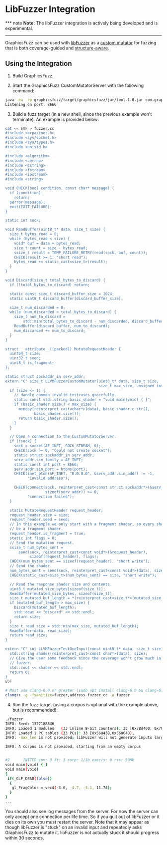 # LibFuzzer Integration

*** note
**Note:** The libFuzzer integration is actively being developed and is
experimental.
***

GraphicsFuzz can be used with [libFuzzer](http://llvm.org/docs/LibFuzzer.html)
as a [custom mutator](https://cs.chromium.org/chromium/src/third_party/libFuzzer/src/FuzzerInterface.h)
for fuzzing that is both coverage-guided and [structure-aware](https://github.com/google/fuzzer-test-suite/blob/master/tutorial/structure-aware-fuzzing.md).

## Using the Integration

1. Build GraphicsFuzz.

2. Start the GraphicsFuzz CustomMutatorServer with the following command:

```bash
java -ea -cp graphicsfuzz/target/graphicsfuzz/jar/tool-1.0.jar com.graphicsfuzz.generator.tool.CustomMutatorServer
Listening on port: 8666
```

3. Build a fuzz target (in a new shell, since the previous example won't
   terminate). An example is provided below:

```bash
cat << EOF > fuzzer.cc
#include <arpa/inet.h>
#include <sys/socket.h>
#include <sys/types.h>
#include <unistd.h>

#include <algorithm>
#include <cerrno>
#include <cstring>
#include <fstream>
#include <iostream>
#include <string>

void CHECK(bool condition, const char* message) {
  if (condition)
    return;
  perror(message);
  exit(EXIT_FAILURE);
}

static int sock;

void ReadBuffer(uint8_t* data, size_t size) {
  size_t bytes_read = 0;
  while (bytes_read < size) {
    void* buf = data + bytes_read;
    size_t count = size - bytes_read;
    ssize_t result = TEMP_FAILURE_RETRY(read(sock, buf, count));
    CHECK(result >= 1, "short read");
    bytes_read += static_cast<size_t>(result);
  }
}

void Discard(size_t total_bytes_to_discard) {
  if (!total_bytes_to_discard) return;

  static const size_t discard_buffer_size = 1024;
  static uint8_t discard_buffer[discard_buffer_size];

  size_t num_discarded = 0;
  while (num_discarded < total_bytes_to_discard) {
    size_t num_to_discard =
        std::min(total_bytes_to_discard - num_discarded, discard_buffer_size);
    ReadBuffer(discard_buffer, num_to_discard);
    num_discarded += num_to_discard;
  }
}

struct __attribute__((packed)) MutateRequestHeader {
  uint64_t size;
  uint32_t seed;
  uint8_t is_fragment;
};

static struct sockaddr_in serv_addr;
extern "C" size_t LLVMFuzzerCustomMutator(uint8_t* data, size_t size,
                                          size_t max_size, unsigned int seed) {
  if (size <= 1) {
    // Handle common invalid testcases gracefully.
    static const std::string basic_shader = "void main(void) { }";
    if (basic_shader.size() < max_size) {
      memcpy(reinterpret_cast<char*>(data), basic_shader.c_str(),
             basic_shader.size());
      return basic_shader.size();
    }
  }

  // Open a connection to the CustomMutatorServer.
  if (!sock) {
    sock = socket(AF_INET, SOCK_STREAM, 0);
    CHECK(sock >= 0, "Could not create socket");
    static struct sockaddr_in serv_addr;
    serv_addr.sin_family = AF_INET;
    static const int port = 8666;
    serv_addr.sin_port = htons(port);
    CHECK(inet_pton(AF_INET, "0.0.0.0", &serv_addr.sin_addr) != -1,
          "invalid address");

    CHECK(connect(sock, reinterpret_cast<const struct sockaddr*>(&serv_addr),
                  sizeof(serv_addr)) >= 0,
          "connection failed");
  }

  static MutateRequestHeader request_header;
  request_header.size = size;
  request_header.seed = seed;
  // In this example we only start with a fragment shader, so every shader must
  // be a fragment shader.
  request_header.is_fragment = true;
  static int flags = 0;
  // Send the mutation request.
  ssize_t num_bytes_sent =
      send(sock, reinterpret_cast<const void*>(&request_header),
           sizeof(request_header), flags);
  CHECK(num_bytes_sent == sizeof(request_header), "short write");
  // Send the shader.
  num_bytes_sent = send(sock, reinterpret_cast<const void*>(data), size, flags);
  CHECK(static_cast<size_t>(num_bytes_sent) == size, "short write");

  // Read the response shader size and contents.
  uint8_t mutated_size_bytes[sizeof(size_t)];
  ReadBuffer(mutated_size_bytes, sizeof(size_t));
  size_t mutated_buf_length = *(reinterpret_cast<size_t*>(mutated_size_bytes));
  if (mutated_buf_length > max_size) {
    Discard(mutated_buf_length);
    std::cout << "discard" << std::endl;
    return size;
  }
  size_t read_size = std::min(max_size, mutated_buf_length);
  ReadBuffer(data, read_size);
  return read_size;
}

extern "C" int LLVMFuzzerTestOneInput(const uint8_t* data, size_t size) {
  std::string shader(reinterpret_cast<const char*>(data), size);
  // Give the user some feedback since the coverage won't grow much in an empty
  // fuzzer.
  std::cout << shader << std::endl;
  return 0;
}
EOF

# Must use clang-6.0 or greater (sudo apt install clang-6.0 && clang-6.0 -fsanitize=fuzzer...).
clang++ -g -fsanitize=fuzzer,address fuzzer.cc -o fuzzer
```

4. Run the fuzz target (using a corpus is optional with the example above, but
   is recommended):

```bash
./fuzzer
INFO: Seed: 1327188846
INFO: Loaded 1 modules   (33 inline 8-bit counters): 33 [0x78d460, 0x78d481),
INFO: Loaded 1 PC tables (33 PCs): 33 [0x56a438,0x56a648),
INFO: -max_len is not provided; libFuzzer will not generate inputs larger than 4096 bytes

INFO: A corpus is not provided, starting from an empty corpus


#2      INITED cov: 3 ft: 3 corp: 1/1b exec/s: 0 rss: 50Mb
void main(void) { }
void main(void)
{
 if(_GLF_DEAD(false))
  {
   gl_FragColor = vec4(-3.0, -4.7, -3.1, 11.74);
  }
}
...
```

You should also see log messages from the server.
For now the server can only accept one connection per life time. So if you quit
out of libFuzzer or it dies on its own you must restart the server.
Note that it may appear as though libFuzzer is "stuck" on an invalid input and
repeatedly asks GraphicsFuzz to mutate it. libFuzzer is not actually stuck it
should progress within 30 seconds.

